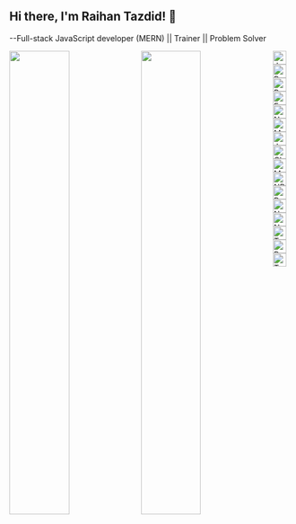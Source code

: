 ## Hi there, I'm Raihan Tazdid! 👋
<p> --Full-stack JavaScript developer (MERN) || Trainer || Problem Solver </p>

<img  align="left" width="46%" src="https://github-readme-stats.vercel.app/api?username=raihan-tajdid007&show_icons=true&theme=radical" />
<img align="left" width="46%" src="https://github-readme-stats.vercel.app/api/top-langs/?username=raihan-tajdid007&layout=compact" /> 


<img  height="24px" align="left" alt="Javascript" src="https://img.shields.io/badge/javascript-%23323330.svg?style=for-the-badge&logo=javascript&logoColor=%23F7DF1E "  />
<img  height="24px" align="left" alt="React.js" src="https://img.shields.io/badge/react-%2320232a.svg?style=for-the-badge&logo=react&logoColor=%2361DAFB"  />
<img height="24px"" alt="Redux" src="https://img.shields.io/badge/redux-%23593d88.svg?style=for-the-badge&logo=redux&logoColor=white"  />

<img height="24px" align="left" alt="Express.js" src="https://img.shields.io/badge/Express.js-000000?style=for-the-badge&logo=express&logoColor=white"  />
<img height="24px" align="left" alt="NodeJS" src="https://img.shields.io/badge/node.js-6DA55F?style=for-the-badge&logo=node.js&logoColor=white"  />
<img height="24px" alt="MongoDB" src="https://img.shields.io/badge/MongoDB-%234ea94b.svg?style=for-the-badge&logo=mongodb&logoColor=white"  />

<img height="24px" align="left" alt="JWT" src="https://img.shields.io/badge/JWT-black?style=for-the-badge&logo=JSON%20web%20tokens"  />
<img height="24px" align="left" alt="Chakra" src="https://img.shields.io/badge/chakra-%234ED1C5.svg?style=for-the-badge&logo=chakraui&logoColor=white"  />
<img height="24px" align="left" alt="MUI" src="https://img.shields.io/badge/MUI-%230081CB.svg?style=for-the-badge&logo=mui&logoColor=white"  />
<img height="24px"  alt="NPM" src="https://img.shields.io/badge/NPM-%23000000.svg?style=for-the-badge&logo=npm&logoColor=white"  />

<img height="24px" align="left"  alt="React-router" src="https://img.shields.io/badge/React_Router-CA4245?style=for-the-badge&logo=react-router&logoColor=white"  />
<img height="24px" align="left" alt="Next JS" src="https://img.shields.io/badge/Next-black?style=for-the-badge&logo=next.js&logoColor=white"  />
<img  height="24px" alt="NestJS" src="https://img.shields.io/badge/nestjs-%23E0234E.svg?style=for-the-badge&logo=nestjs&logoColor=white"  />



<img height="24px" align="left" alt="TypeScript" src="https://img.shields.io/badge/typescript-%23007ACC.svg?style=for-the-badge&logo=typescript&logoColor=white"  />
<img height="24px" align="left" alt="Python" src="https://img.shields.io/badge/python-3670A0?style=for-the-badge&logo=python&logoColor=ffdd54"  />
<img height="24px"  alt="TensorFlow" src="https://img.shields.io/badge/TensorFlow-%23FF6F00.svg?style=for-the-badge&logo=TensorFlow&logoColor=white"  />










